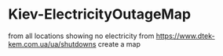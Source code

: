# Kiev-ElectricityOutageMap
from all locations showing no electricity from https://www.dtek-kem.com.ua/ua/shutdowns create a map
